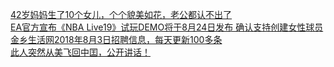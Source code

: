   
[42岁妈妈生了10个女儿，个个貌美如花，老公都认不出了](http://www.dianyue.me/archives/396/7scnz8hgtku1m4rm/)  
[EA官方宣布《NBA Live19》试玩DEMO将于8月24日发布 确认支持创建女性球员](http://www.dianyue.me/archives/097/3un7x3k98y6lne6q/)  
[金乡生活网2018年8月3日招聘信息，每天更新100多条](http://www.dianyue.me/archives/836/fqbcg2nu7ywtbw4r/)  
[此人突然从美飞回中囯，公开讲话！](http://www.dianyue.me/archives/414/girjvkoihvyaxmff/)